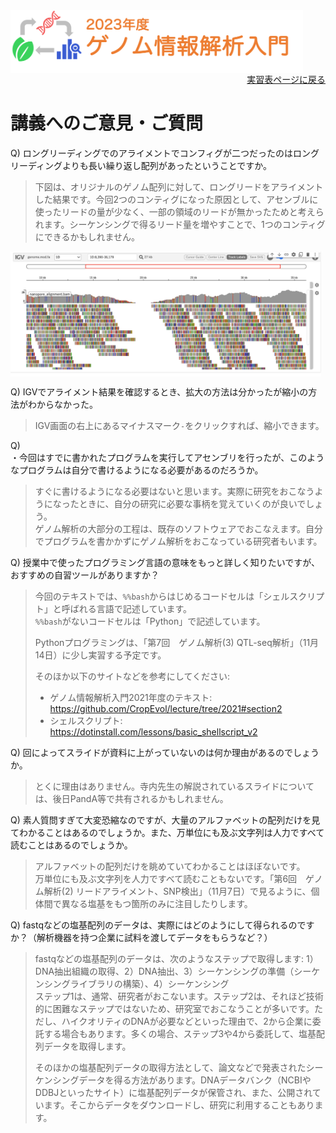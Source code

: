 <img src="https://github.com/CropEvol/lecture/blob/master/textbook_2023/images/logo.png?raw=true" alt="2023年度ゲノム情報解析入門" height="100px" align="middle">

<div align="right"><a href="https://github.com/CropEvol/lecture#section2">実習表ページに戻る</a></div>

# 講義へのご意見・ご質問

Q) ロングリーディングでのアライメントでコンフィグが二つだったのはロングリーディングよりも長い繰り返し配列があったということですか。

> 下図は、オリジナルのゲノム配列に対して、ロングリードをアライメントした結果です。今回2つのコンティグになった原因として、アセンブルに使ったリードの量が少なく、一部の領域のリードが無かったためと考えられます。シーケンシングで得るリード量を増やすことで、1つのコンティグにできるかもしれません。

<img src="https://github.com/CropEvol/lecture/blob/master/textbook_2023/images/long-read_alignment_result.png?raw=true" height="200px" align="middle">

Q) IGVでアライメント結果を確認するとき、拡大の方法は分かったが縮小の方法がわからなかった。

> IGV画面の右上にあるマイナスマーク`-`をクリックすれば、縮小できます。

Q)  
・今回はすでに書かれたプログラムを実行してアセンブリを行ったが、このようなプログラムは自分で書けるようになる必要があるのだろうか。  

> すぐに書けるようになる必要はないと思います。実際に研究をおこなうようになったときに、自分の研究に必要な事柄を覚えていくのが良いでしょう。  
> ゲノム解析の大部分の工程は、既存のソフトウェアでおこなえます。自分でプログラムを書かかずにゲノム解析をおこなっている研究者もいます。  


Q) 授業中で使ったプログラミング言語の意味をもっと詳しく知りたいですが、おすすめの自習ツールがありますか？

> 今回のテキストでは、`%%bash`からはじめるコードセルは「シェルスクリプト」と呼ばれる言語で記述しています。  
> `%%bash`がないコードセルは「Python」で記述しています。
> 
> Pythonプログラミングは、「第7回　ゲノム解析(3) QTL-seq解析」（11月14日）に少し実習する予定です。
> 
> そのほか以下のサイトなどを参考にしてください:
> - ゲノム情報解析入門2021年度のテキスト: https://github.com/CropEvol/lecture/tree/2021#section2
> - シェルスクリプト: https://dotinstall.com/lessons/basic_shellscript_v2

Q) 回によってスライドが資料に上がっていないのは何か理由があるのでしょうか。

> とくに理由はありません。寺内先生の解説されているスライドについては、後日PandA等で共有されるかもしれません。


Q) 素人質問すぎて大変恐縮なのですが、大量のアルファベットの配列だけを見てわかることはあるのでしょうか。また、万単位にも及ぶ文字列は人力ですべて読むことはあるのでしょうか。

> アルファベットの配列だけを眺めていてわかることはほぼないです。  
> 万単位にも及ぶ文字列を人力ですべて読むこともないです。「第6回　ゲノム解析(2) リードアライメント、SNP検出」（11月7日）で見るように、個体間で異なる塩基をもつ箇所のみに注目したりします。


Q) fastqなどの塩基配列のデータは、実際にはどのようにして得られるのですか？（解析機器を持つ企業に試料を渡してデータをもらうなど？）

> fastqなどの塩基配列のデータは、次のようなステップで取得します: 1）DNA抽出組織の取得、2）DNA抽出、3）シーケンシングの準備（シーケンシングライブラリの構築）、4）シーケンシング  
> ステップ1は、通常、研究者がおこないます。ステップ2は、それほど技術的に困難なステップではないため、研究室でおこなうことが多いです。ただし、ハイクオリティのDNAが必要などといった理由で、2から企業に委託する場合もあります。多くの場合、ステップ3や4から委託して、塩基配列データを取得します。
> 
> そのほかの塩基配列データの取得方法として、論文などで発表されたシーケンシングデータを得る方法があります。DNAデータバンク（NCBIやDDBJといったサイト）に塩基配列データが保管され、また、公開されています。そこからデータをダウンロードし、研究に利用することもあります。
